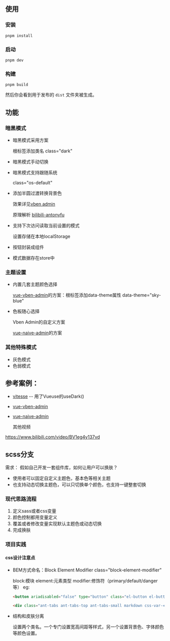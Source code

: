 ## 使用

### 安装

```shell
pnpm install
```

### 启动

```
pnpm dev
```

### 构建

```
pnpm build
```

然后你会看到用于发布的 `dist` 文件夹被生成。

## 功能

### 暗黑模式

- 暗黑模式采用方案

  根标签<html>添加类名 class="dark"

- 暗黑模式手动切换

- 暗黑模式支持跟随系统

  class="os-default"

- 添加半圆过渡转换背景色

  效果详见[vben admin](https://www.vben.pro/#/auth/login)

  原理解析 [bilibili-antonyfu](https://www.bilibili.com/video/BV1hc411K72Z/)

- 支持下次访问读取当前设置的模式

  设置存储在本地localStorage

- 按钮封装成组件

- 模式数据存在store中

### 主题设置

- 内置几套主题颜色选择

  [vue-vben-admin](https://github.com/vbenjs/vue-vben-admin)的方案：根标签<html>添加data-theme属性 data-theme="sky-blue"

- 色板随心选择

  Vben Admin的自定义方案

  [vue-naive-admin](https://github.com/zclzone/vue-naive-admin)的方案

### 其他特殊模式

- 灰色模式
- 色弱模式

## 参考案例：

- [vitesse](https://github.com/antfu-collective/vitesse) -- 用了Vueuse的useDark()
- [vue-vben-admin](https://github.com/vbenjs/vue-vben-admin)
- [vue-naive-admin](https://github.com/zclzone/vue-naive-admin)

  其他视频

 https://www.bilibili.com/video/BV1eg4y137vd

## scss分支

需求：​ 假如自己开发一套组件库，如何让用户可以换肤？

- 使用者可以固定自定义主题色，基本色等相关主题
- 也支持动态切换主题色，可以只切换单个颜色，也支持一键整套切换

### 现代思路流程

1. 定义sass或者css变量
2. 颜色控制都用变量定义
3. 覆盖或者修改变量实现默认主题色或动态切换
4. 完成换肤

### 项目实践

#### css设计注意点

- BEM方式命名：Block Element Modifier 
  class="block-element-modifier" 
  
  block:模块  element:元素类型  modifier:修饰符（primary/default/danger等）
  eg:
  
  ```html
  <button ariadisabled="false" type="button" class="el-button el-button--primary" style=""></button>
  
  <div class="ant-tabs ant-tabs-top ant-tabs-small markdown css-var-«ro0» ant-tabs-css-var"></div>
  ```

- 结构和皮肤分离

  设置两个类名。一个专门设置宽高间距等样式，另一个设置背景色、字体颜色等颜色设置。

